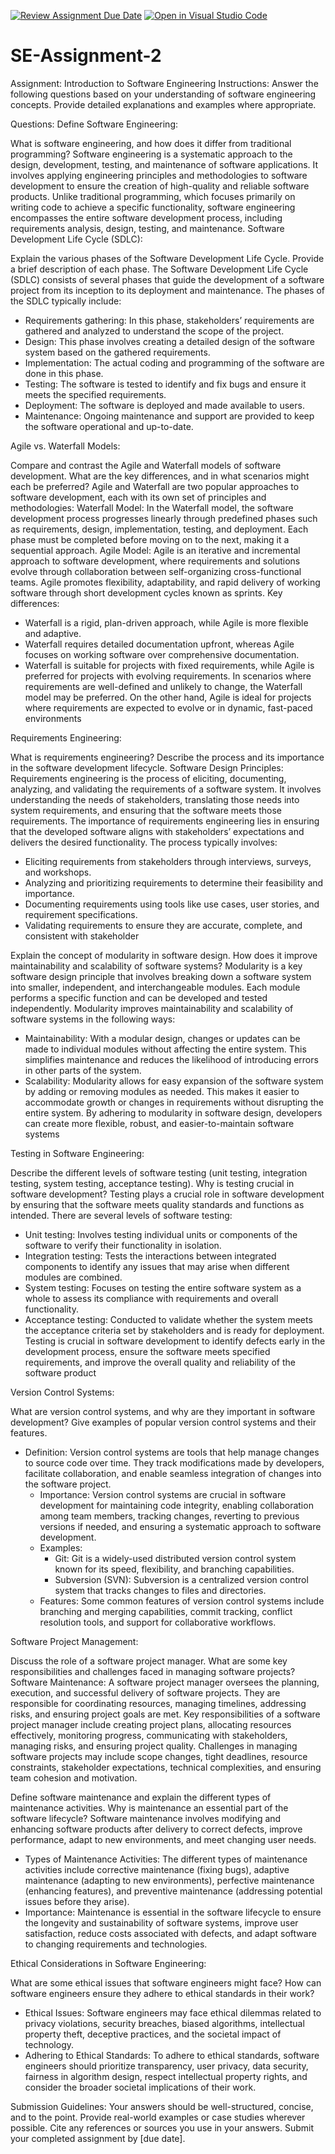 [![Review Assignment Due Date](https://classroom.github.com/assets/deadline-readme-button-24ddc0f5d75046c5622901739e7c5dd533143b0c8e959d652212380cedb1ea36.svg)](https://classroom.github.com/a/-ucQIGTc)
[![Open in Visual Studio Code](https://classroom.github.com/assets/open-in-vscode-718a45dd9cf7e7f842a935f5ebbe5719a5e09af4491e668f4dbf3b35d5cca122.svg)](https://classroom.github.com/online_ide?assignment_repo_id=15245223&assignment_repo_type=AssignmentRepo)
# SE-Assignment-2
Assignment: Introduction to Software Engineering
Instructions:
Answer the following questions based on your understanding of software engineering concepts. Provide detailed explanations and examples where appropriate.

Questions:
Define Software Engineering:

What is software engineering, and how does it differ from traditional programming?
Software engineering is a systematic approach to the design, development, testing, and maintenance of software applications. It involves applying engineering principles and methodologies to software development to ensure the creation of high-quality and reliable software products. Unlike traditional programming, which focuses primarily on writing code to achieve a specific functionality, software engineering encompasses the entire software development process, including requirements analysis, design, testing, and maintenance.
Software Development Life Cycle (SDLC):

Explain the various phases of the Software Development Life Cycle. Provide a brief description of each phase.
The Software Development Life Cycle (SDLC) consists of several phases that guide the development of a software project from its inception to its deployment and maintenance. The phases of the SDLC typically include:
- Requirements gathering: In this phase, stakeholders’ requirements are gathered and analyzed to understand the scope of the project.
- Design: This phase involves creating a detailed design of the software system based on the gathered requirements.
- Implementation: The actual coding and programming of the software are done in this phase.
- Testing: The software is tested to identify and fix bugs and ensure it meets the specified requirements.
- Deployment: The software is deployed and made available to users.
- Maintenance: Ongoing maintenance and support are provided to keep the software operational and up-to-date.

Agile vs. Waterfall Models:

Compare and contrast the Agile and Waterfall models of software development. What are the key differences, and in what scenarios might each be preferred?
Agile and Waterfall are two popular approaches to software development, each with its own set of principles and methodologies:
Waterfall Model: In the Waterfall model, the software development process progresses linearly through predefined phases such as requirements, design, implementation, testing, and deployment. Each phase must be completed before moving on to the next, making it a sequential approach.
Agile Model: Agile is an iterative and incremental approach to software development, where requirements and solutions evolve through collaboration between self-organizing cross-functional teams. Agile promotes flexibility, adaptability, and rapid delivery of working software through short development cycles known as sprints.
Key differences:
- Waterfall is a rigid, plan-driven approach, while Agile is more flexible and adaptive.
- Waterfall requires detailed documentation upfront, whereas Agile focuses on working software over comprehensive documentation.
- Waterfall is suitable for projects with fixed requirements, while Agile is preferred for projects with evolving requirements.
In scenarios where requirements are well-defined and unlikely to change, the Waterfall model may be preferred. On the other hand, Agile is ideal for projects where requirements are expected to evolve or in dynamic, fast-paced environments

Requirements Engineering:

What is requirements engineering? Describe the process and its importance in the software development lifecycle.
Software Design Principles:
Requirements engineering is the process of eliciting, documenting, analyzing, and validating the requirements of a software system. It involves understanding the needs of stakeholders, translating those needs into system requirements, and ensuring that the software meets those requirements. The importance of requirements engineering lies in ensuring that the developed software aligns with stakeholders’ expectations and delivers the desired functionality.
The process typically involves:
- Eliciting requirements from stakeholders through interviews, surveys, and workshops.
- Analyzing and prioritizing requirements to determine their feasibility and importance.
- Documenting requirements using tools like use cases, user stories, and requirement specifications.
- Validating requirements to ensure they are accurate, complete, and consistent with stakeholder 


Explain the concept of modularity in software design. How does it improve maintainability and scalability of software systems?
Modularity is a key software design principle that involves breaking down a software system into smaller, independent, and interchangeable modules. Each module performs a specific function and can be developed and tested independently. Modularity improves maintainability and scalability of software systems in the following ways:
- Maintainability: With a modular design, changes or updates can be made to individual modules without affecting the entire system. This simplifies maintenance and reduces the likelihood of introducing errors in other parts of the system.
- Scalability: Modularity allows for easy expansion of the software system by adding or removing modules as needed. This makes it easier to accommodate growth or changes in requirements without disrupting the entire system.
By adhering to modularity in software design, developers can create more flexible, robust, and easier-to-maintain software systems

Testing in Software Engineering:


Describe the different levels of software testing (unit testing, integration testing, system testing, acceptance testing). Why is testing crucial in software development?
Testing plays a crucial role in software development by ensuring that the software meets quality standards and functions as intended. There are several levels of software testing:
- Unit testing: Involves testing individual units or components of the software to verify their functionality in isolation.
- Integration testing: Tests the interactions between integrated components to identify any issues that may arise when different modules are combined.
- System testing: Focuses on testing the entire software system as a whole to assess its compliance with requirements and overall functionality.
- Acceptance testing: Conducted to validate whether the system meets the acceptance criteria set by stakeholders and is ready for deployment.
Testing is crucial in software development to identify defects early in the development process, ensure the software meets specified requirements, and improve the overall quality and reliability of the software product

Version Control Systems:

What are version control systems, and why are they important in software development? Give examples of popular version control systems and their features.
- Definition: Version control systems are tools that help manage changes to source code over time. They track modifications made by developers, facilitate collaboration, and enable seamless integration of changes into the software project.
   - Importance: Version control systems are crucial in software development for maintaining code integrity, enabling collaboration among team members, tracking changes, reverting to previous versions if needed, and ensuring a systematic approach to software development.
   - Examples:
     - Git: Git is a widely-used distributed version control system known for its speed, flexibility, and branching capabilities.
     - Subversion (SVN): Subversion is a centralized version control system that tracks changes to files and directories.
   - Features: Some common features of version control systems include branching and merging capabilities, commit tracking, conflict resolution tools, and support for collaborative workflows.

Software Project Management:

Discuss the role of a software project manager. What are some key responsibilities and challenges faced in managing software projects?
Software Maintenance:
    A software project manager oversees the planning, execution, and successful delivery of software projects. They are responsible for coordinating resources, managing timelines, addressing risks, and ensuring project goals are met.
    Key responsibilities of a software project manager include creating project plans, allocating resources effectively, monitoring progress, communicating with stakeholders, managing risks, and ensuring project quality.
    Challenges in managing software projects may include scope changes, tight deadlines, resource constraints, stakeholder expectations, technical complexities, and ensuring team cohesion and motivation.


Define software maintenance and explain the different types of maintenance activities. Why is maintenance an essential part of the software lifecycle?
    Software maintenance involves modifying and enhancing software products after delivery to correct defects, improve performance, adapt to new environments, and meet changing user needs.
   - Types of Maintenance Activities: The different types of maintenance activities include corrective maintenance (fixing bugs), adaptive maintenance (adapting to new environments), perfective maintenance (enhancing features), and preventive maintenance (addressing potential issues before they arise).
   - Importance: Maintenance is essential in the software lifecycle to ensure the longevity and sustainability of software systems, improve user satisfaction, reduce costs associated with defects, and adapt software to changing requirements and technologies.

Ethical Considerations in Software Engineering:

What are some ethical issues that software engineers might face? How can software engineers ensure they adhere to ethical standards in their work?
   - Ethical Issues: Software engineers may face ethical dilemmas related to privacy violations, security breaches, biased algorithms, intellectual property theft, deceptive practices, and the societal impact of technology.
   - Adhering to Ethical Standards: To adhere to ethical standards, software engineers should prioritize transparency, user privacy, data security, fairness in algorithm design, respect intellectual property rights, and consider the broader societal implications of their work.

Submission Guidelines:
Your answers should be well-structured, concise, and to the point.
Provide real-world examples or case studies wherever possible.
Cite any references or sources you use in your answers.
Submit your completed assignment by [due date].
